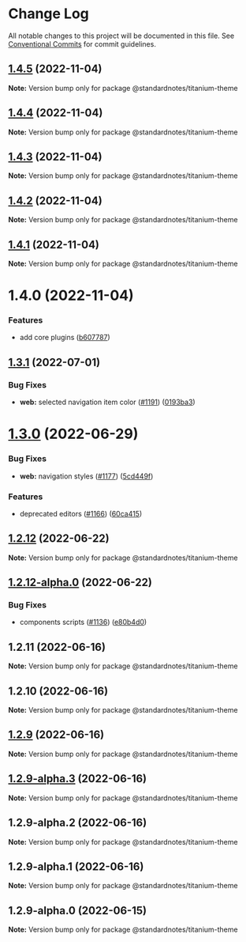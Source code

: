 # Change Log

All notable changes to this project will be documented in this file.
See [Conventional Commits](https://conventionalcommits.org) for commit guidelines.

## [1.4.5](https://github.com/standardnotes/plugins/compare/@standardnotes/titanium-theme@1.4.4...@standardnotes/titanium-theme@1.4.5) (2022-11-04)

**Note:** Version bump only for package @standardnotes/titanium-theme

## [1.4.4](https://github.com/standardnotes/plugins/compare/@standardnotes/titanium-theme@1.4.3...@standardnotes/titanium-theme@1.4.4) (2022-11-04)

**Note:** Version bump only for package @standardnotes/titanium-theme

## [1.4.3](https://github.com/standardnotes/plugins/compare/@standardnotes/titanium-theme@1.4.2...@standardnotes/titanium-theme@1.4.3) (2022-11-04)

**Note:** Version bump only for package @standardnotes/titanium-theme

## [1.4.2](https://github.com/standardnotes/plugins/compare/@standardnotes/titanium-theme@1.4.1...@standardnotes/titanium-theme@1.4.2) (2022-11-04)

**Note:** Version bump only for package @standardnotes/titanium-theme

## [1.4.1](https://github.com/standardnotes/plugins/compare/@standardnotes/titanium-theme@1.4.0...@standardnotes/titanium-theme@1.4.1) (2022-11-04)

**Note:** Version bump only for package @standardnotes/titanium-theme

# 1.4.0 (2022-11-04)

### Features

* add core plugins ([b607787](https://github.com/standardnotes/plugins/commit/b60778762306f5647cb715102eab23083b266718))

## [1.3.1](https://github.com/standardnotes/app/compare/@standardnotes/titanium-theme@1.3.0...@standardnotes/titanium-theme@1.3.1) (2022-07-01)

### Bug Fixes

* **web:** selected navigation item color ([#1191](https://github.com/standardnotes/app/issues/1191)) ([0193ba3](https://github.com/standardnotes/app/commit/0193ba3e7bffa59a3359c984359138e9be34c4e1))

# [1.3.0](https://github.com/standardnotes/app/compare/@standardnotes/titanium-theme@1.2.12...@standardnotes/titanium-theme@1.3.0) (2022-06-29)

### Bug Fixes

* **web:** navigation styles ([#1177](https://github.com/standardnotes/app/issues/1177)) ([5cd449f](https://github.com/standardnotes/app/commit/5cd449fe800b8950fab2599968933b120222d5fc))

### Features

* deprecated editors ([#1166](https://github.com/standardnotes/app/issues/1166)) ([60ca415](https://github.com/standardnotes/app/commit/60ca4150446f9a14bb6a31416686c6d07a7d0cd9))

## [1.2.12](https://github.com/standardnotes/app/compare/@standardnotes/titanium-theme@1.2.12-alpha.0...@standardnotes/titanium-theme@1.2.12) (2022-06-22)

**Note:** Version bump only for package @standardnotes/titanium-theme

## [1.2.12-alpha.0](https://github.com/standardnotes/app/compare/@standardnotes/titanium-theme@1.2.11...@standardnotes/titanium-theme@1.2.12-alpha.0) (2022-06-22)

### Bug Fixes

* components scripts ([#1136](https://github.com/standardnotes/app/issues/1136)) ([e80b4d0](https://github.com/standardnotes/app/commit/e80b4d0ffad495c758b593c30e1c4c754dda9b7e))

## 1.2.11 (2022-06-16)

**Note:** Version bump only for package @standardnotes/titanium-theme

## 1.2.10 (2022-06-16)

**Note:** Version bump only for package @standardnotes/titanium-theme

## [1.2.9](https://github.com/standardnotes/app/compare/@standardnotes/titanium-theme@1.2.9-alpha.3...@standardnotes/titanium-theme@1.2.9) (2022-06-16)

**Note:** Version bump only for package @standardnotes/titanium-theme

## [1.2.9-alpha.3](https://github.com/standardnotes/app/compare/@standardnotes/titanium-theme@1.2.9-alpha.2...@standardnotes/titanium-theme@1.2.9-alpha.3) (2022-06-16)

**Note:** Version bump only for package @standardnotes/titanium-theme

## 1.2.9-alpha.2 (2022-06-16)

**Note:** Version bump only for package @standardnotes/titanium-theme

## 1.2.9-alpha.1 (2022-06-16)

**Note:** Version bump only for package @standardnotes/titanium-theme

## 1.2.9-alpha.0 (2022-06-15)

**Note:** Version bump only for package @standardnotes/titanium-theme
